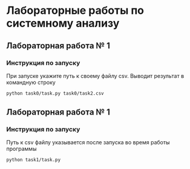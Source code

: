 # Лабораторные работы по системному анализу

## Лабораторная работа № 1
### Инструкция по запуску

При запуске укажите путь к своему файлу csv. Выводит результат в командную строку
```bash
python task0/task.py task0/task2.csv
```

## Лабораторная работа № 1
### Инструкция по запуску
Путь к csv файлу указывается после запуска во время работы программы
```bash
python task1/task.py
```